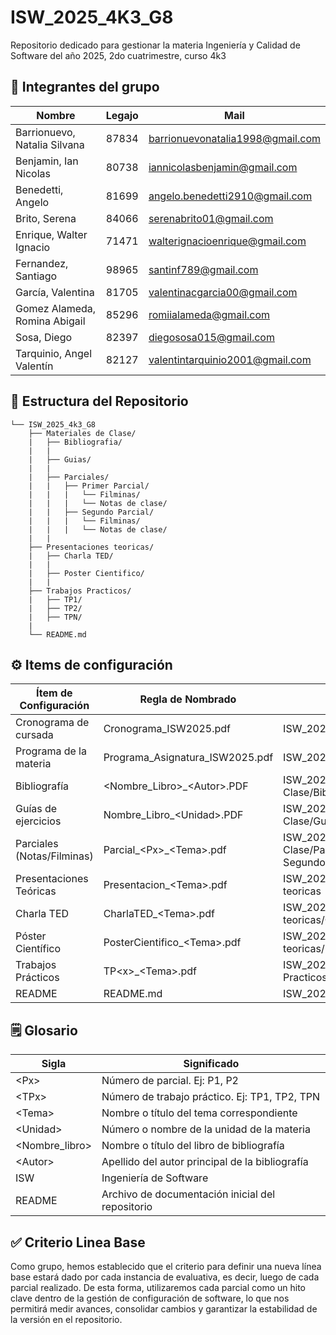 # ISW_2025_4K3_G8
Repositorio dedicado para gestionar la materia Ingeniería y Calidad de Software del año 2025, 2do cuatrimestre, curso 4k3

## 👥 Integrantes del grupo
| Nombre | Legajo | Mail
| ------------ | ------------ | ------------ |  
| Barrionuevo, Natalia Silvana | 87834 | barrionuevonatalia1998@gmail.com |
| Benjamin, Ian Nicolas | 80738 | iannicolasbenjamin@gmail.com |
| Benedetti, Angelo | 81699 | angelo.benedetti2910@gmail.com |
| Brito, Serena | 84066 | serenabrito01@gmail.com |
| Enrique, Walter Ignacio | 71471 | walterignacioenrique@gmail.com |
| Fernandez, Santiago | 98965 | santinf789@gmail.com |
| García, Valentina | 81705 | valentinacgarcia00@gmail.com |
| Gomez Alameda, Romina Abigail | 85296 | romiialameda@gmail.com |
| Sosa, Diego | 82397 | diegososa015@gmail.com |
| Tarquinio, Angel Valentín | 82127 | valentintarquinio2001@gmail.com |

## 📝 Estructura del Repositorio
```
└── ISW_2025_4k3_G8
    ├── Materiales de Clase/                                                 
    |   ├── Bibliografia/
    |   |                                                       
    |   ├── Guias/                                                  
    |   |
    |   ├── Parciales/
    |   |   ├── Primer Parcial/
    |   |   |   └── Filminas/
    |   |   |   └── Notas de clase/
    |   |   ├── Segundo Parcial/
    |   |   |   └── Filminas/
    |   |   |   └── Notas de clase/
    |   |
    ├── Presentaciones teoricas/
    |   ├── Charla TED/
    |   |
    |   ├── Poster Cientifico/
    |   |
    ├── Trabajos Practicos/
    |   ├── TP1/
    |   ├── TP2/
    |   ├── TPN/
    |
    └── README.md
```
## ⚙ Items de configuración
| Ítem de Configuración      | Regla de Nombrado                 | Ubicación Física                                                                  |
| -------------------------- | --------------------------------- | --------------------------------------------------------------------------------- |
| Cronograma de cursada      | Cronograma\_ISW2025.pdf           | ISW\_2025\_4k3\_G8/                                                               |
| Programa de la materia     | Programa\_Asignatura\_ISW2025.pdf | ISW\_2025\_4k3\_G8/                                                               |
| Bibliografía               | &lt;Nombre_Libro&gt;_&lt;Autor&gt;.PDF  | ISW\_2025\_4k3\_G8/Materiales de Clase/Bibliografia                               |
| Guías de ejercicios        | Nombre_Libro_&lt;Unidad&gt;.PDF       | ISW\_2025\_4k3\_G8/Materiales de Clase/Guias                                      |
| Parciales (Notas/Filminas) | Parcial\_&lt;Px&gt;\_&lt;Tema&gt;.pdf         | ISW\_2025\_4k3\_G8/Materiales de Clase/Parciales/Primer Parcial ó Segundo Parcial |
| Presentaciones Teóricas    | Presentacion\_&lt;Tema&gt;.pdf          | ISW\_2025\_4k3\_G8/Presentaciones teoricas                                        |
| Charla TED                 | CharlaTED\_&lt;Tema&gt;.pdf             | ISW\_2025\_4k3\_G8/Presentaciones teoricas/Charla TED                             |
| Póster Científico          | PosterCientifico\_&lt;Tema&gt;.pdf      | ISW\_2025\_4k3\_G8/Presentaciones teoricas/Poster Cientifico                      |
| Trabajos Prácticos         | TP&lt;x&gt;\_&lt;Tema&gt;.pdf                 | ISW\_2025\_4k3\_G8/Trabajos Practicos/TPx                                         |
| README                     | README.md                         | ISW\_2025\_4k3\_G8/                                                               |

## 🗒️ Glosario
| Sigla               | Significado                                      |
| ------------------- | ------------------------------------------------ |
| &lt;Px&gt;                | Número de parcial. Ej: P1, P2                    |
| &lt;TPx&gt;               | Número de trabajo práctico. Ej: TP1, TP2, TPN    |
| &lt;Tema&gt;              | Nombre o título del tema correspondiente         |
| &lt;Unidad&gt;            | Número o nombre de la unidad de la materia       |
| &lt;Nombre\_libro&gt;    | Nombre o título del libro de bibliografía        |
| &lt;Autor&gt;             | Apellido del autor principal de la bibliografía  |
| ISW                 | Ingeniería de Software                           |
| README              | Archivo de documentación inicial del repositorio |


## ✅ Criterio Linea Base
Como grupo, hemos establecido que el criterio para definir una nueva línea base estará dado por cada instancia de evaluativa, es decir, luego de cada parcial realizado. De esta forma, utilizaremos cada parcial como un hito clave dentro de la gestión de configuración de software, lo que nos permitirá medir avances, consolidar cambios y garantizar la estabilidad de la versión en el repositorio.

